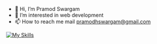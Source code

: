 - 👋 Hi, I’m Pramod Swargam
- 👀 I’m interested in web development
- 📫 How to reach me mail pramodhswargam@gmail.com

<!---
Pramod556/Pramod556 is a ✨ special ✨ repository because its `README.md` (this file) appears on your GitHub profile.
You can click the Preview link to take a look at your changes.
--->
[![My Skills](https://skillicons.dev/icons?i=js,html,css,react,node,mysql,mongodb,wasm)](https://skillicons.dev)
